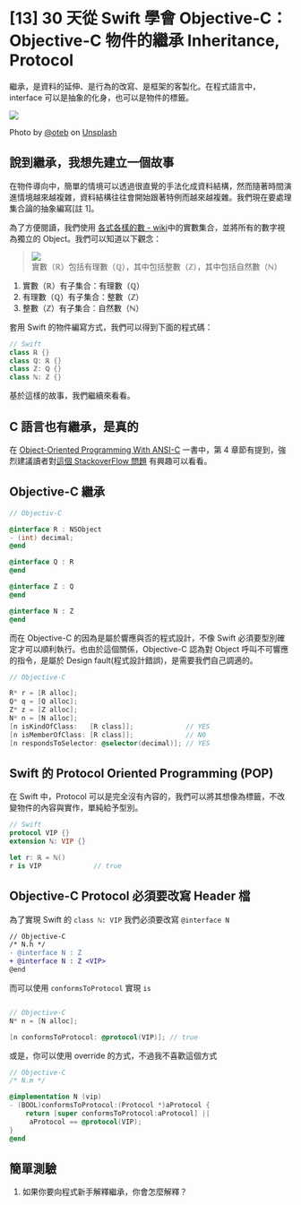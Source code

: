 # [13] 30 天從 Swift 學會 Objective-C：Objective-C 物件的繼承 Inheritance, Protocol

繼承，是資料的延伸、是行為的改寫、是框架的客製化。在程式語言中，interface 可以是抽象的化身，也可以是物件的標籤。

![](https://images.unsplash.com/photo-1570056883545-5d7508d08de5?ixlib=rb-1.2.1&ixid=eyJhcHBfaWQiOjEyMDd9&auto=format&fit=crop&w=1650&q=80)

Photo by [@oteb](https://unsplash.com/@oteb) on [Unsplash](https://unsplash.com/photos/ySqu4QK37rQ)

## 說到繼承，我想先建立一個故事

在物件導向中，簡單的情境可以透過很直覺的手法化成資料結構，然而隨著時間演進情境越來越複雜，資料結構往往會開始跟著特例而越來越複雜。我們現在要處理集合論的抽象編寫[註 1]。

為了方便閱讀，我們使用 [各式各樣的數 - wiki](https://zh.wikipedia.org/wiki/%E6%95%B0)中的實數集合，並將所有的數字視為獨立的 Object。我們可以知道以下觀念：
> ![](https://upload.wikimedia.org/wikipedia/commons/thumb/1/17/Number-systems.svg/440px-Number-systems.svg.png)
> 實數（ℝ）包括有理數（ℚ），其中包括整數（ℤ），其中包括自然數（ℕ）
1. 實數（ℝ）有子集合：有理數（ℚ）
2. 有理數（ℚ）有子集合：整數（ℤ）
3. 整數（ℤ）有子集合：自然數（ℕ）

套用 Swift 的物件編寫方式，我們可以得到下面的程式碼：
```swift
// Swift
class ℝ {}
class ℚ: ℝ {}
class ℤ: ℚ {}
class ℕ: ℤ {}
```

基於這樣的故事，我們繼續來看看。

## C 語言也有繼承，是真的

在 [Object-Oriented Programming With ANSI-C](https://www.cs.rit.edu/~ats/books/ooc.pdf) 一書中，第 4 章節有提到，強烈建議讀者對[這個 StackoverFlow 問題](https://stackoverflow.com/a/415536/10172299) 有興趣可以看看。




## Objective-C 繼承

```objectivec
// Objectiv-C

@interface R : NSObject
- (int) decimal;
@end

@interface Q : R
@end

@interface Z : Q
@end

@interface N : Z
@end
```

而在 Objective-C 的因為是屬於響應與否的程式設計，不像 Swift 必須要型別確定才可以順利執行。也由於這個關係，Objective-C 認為對 Object 呼叫不可響應的指令，是屬於 Design fault(程式設計錯誤)，是需要我們自己調適的。

```objectivec
// Objective-C

R* r = [R alloc];
Q* q = [Q alloc];
Z* z = [Z alloc];
N* n = [N alloc];
[n isKindOfClass:   [R class]];             // YES
[n isMemberOfClass: [R class]];             // NO
[n respondsToSelector: @selector(decimal)]; // YES
```
## Swift 的 Protocol Oriented Programming (POP)
在 Swift 中，Protocol 可以是完全沒有內容的，我們可以將其想像為標籤，不改變物件的內容與實作，單純給予型別。

```swift
// Swift
protocol VIP {}
extension ℕ: VIP {}

let r: ℝ = ℕ()
r is VIP             // true
```

## Objective-C Protocol 必須要改寫 Header 檔


為了實現 Swift 的 `class ℕ: VIP` 我們必須要改寫 `@interface N`

```diff
// Objective-C
/* N.h */ 
- @interface N : Z
+ @interface N : Z <VIP>
@end
```

而可以使用 `conformsToProtocol` 實現 `is`
```Objectivec

// Objective-C
N* n = [N alloc];

[n conformsToProtocol: @protocol(VIP)]; // true
```

或是，你可以使用 override 的方式，不過我不喜歡這個方式
```objectivec
// Objective-C
/* N.m */

@implementation N (vip)
- (BOOL)conformsToProtocol:(Protocol *)aProtocol {
    return [super conformsToProtocol:aProtocol] ||
     aProtocol == @protocol(VIP);
}
@end
```


## 簡單測驗
1. 如果你要向程式新手解釋繼承，你會怎麼解釋？

